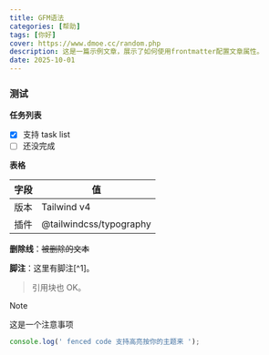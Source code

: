 ```yaml
---
title: GFM语法
categories: [帮助]
tags: [你好]
cover: https://www.dmoe.cc/random.php
description: 这是一篇示例文章，展示了如何使用frontmatter配置文章属性。
date: 2025-10-01
---
```



<h3 class="text-gray-900 dark:text-white">测试</h3>

**任务列表**

- [x] 支持 task list
- [ ] 还没完成

**表格**

| 字段 | 值 |
| --- | --- |
| 版本 | Tailwind v4 |
| 插件 | @tailwindcss/typography |

**删除线**：~~被删除的文本~~

**脚注**：这里有脚注[^1]。

> 引用块也 OK。

>[!note]
> 这是一个注意事项

```js
console.log(' fenced code 支持高亮按你的主题来 ');
```
